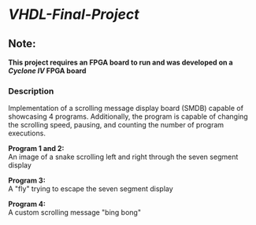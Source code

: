 # *VHDL-Final-Project*

## Note:
**This project requires an FPGA board to run
and was developed on a _Cyclone IV_ FPGA board**

### Description
Implementation of a scrolling message display board (SMDB) capable of showcasing 4 programs. Additionally, the program is capable of changing the scrolling speed, pausing, and counting the number of program executions.

**Program 1 and 2:**\
  An image of a snake scrolling left and right through the seven segment display
  
**Program 3:**\
  A "fly" trying to escape the seven segment display
  
**Program 4:**\
  A custom scrolling message "bing bong"

